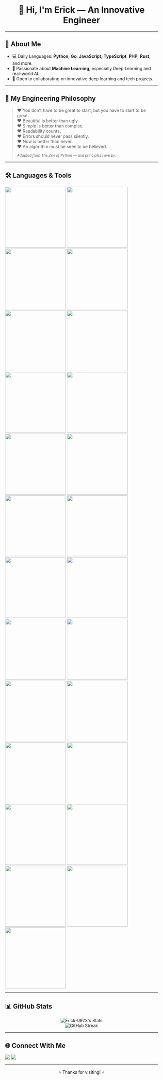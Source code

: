 

<h1 align="center">👋 Hi, I'm Erick — An Innovative Engineer</h1>


---

## 🚀 About Me

- 💻 Daily Languages: **Python**, **Go**, **JavaScript**, **TypeScript**, **PHP**, **Rust**, and more.
- 🧠 Passionate about **Machine Learning**, especially Deep Learning and real-world AI.
- 🤝 Open to collaborating on innovative deep learning and tech projects.

---

## 💬 My Engineering Philosophy

> ❤️ You don’t have to be great to start, but you have to start to be great.  
> ❤️ Beautiful is better than ugly.  
> ❤️ Simple is better than complex.  
> ❤️ Readability counts.  
> ❤️ Errors should never pass silently.  
> ❤️ Now is better than never.  
> ❤️ An algorithm must be seen to be believed.  
>
> <sub><i>Adapted from The Zen of Python — and principles I live by.</i></sub>

---

## 🛠️ Languages & Tools

<img src="https://img.shields.io/badge/Python-14354C?style=for-the-badge&logo=python&logoColor=white" width="200" />
<img src="https://img.shields.io/badge/Go-00ADD8?style=for-the-badge&logo=go&logoColor=white" width="200" />
<img src="https://img.shields.io/badge/JavaScript-F7DF1E?style=for-the-badge&logo=javascript&logoColor=black" width="200" />
<img src="https://img.shields.io/badge/TypeScript-007ACC?style=for-the-badge&logo=typescript&logoColor=white" width="200" />
<img src="https://img.shields.io/badge/PHP-777BB4?style=for-the-badge&logo=php&logoColor=white" width="200" />
<img src="https://img.shields.io/badge/Rust-000000?style=for-the-badge&logo=rust&logoColor=white" width="200" />

<img src="https://img.shields.io/badge/Node.js-339933?style=for-the-badge&logo=nodedotjs&logoColor=white" width="200" />
<img src="https://img.shields.io/badge/React-20232A?style=for-the-badge&logo=react&logoColor=61DAFB" width="200" />
<img src="https://img.shields.io/badge/Angular-DD0031?style=for-the-badge&logo=angular&logoColor=white" width="200" />
<img src="https://img.shields.io/badge/Vue.js-35495E?style=for-the-badge&logo=vue.js&logoColor=4FC08D" width="200" />
<img src="https://img.shields.io/badge/Next.js-000000?style=for-the-badge&logo=next.js&logoColor=white" width="200" />
<img src="https://img.shields.io/badge/Nuxt.js-00C58E?style=for-the-badge&logo=nuxtdotjs&logoColor=white" width="200" />

<img src="https://img.shields.io/badge/HTML5-E34F26?style=for-the-badge&logo=html5&logoColor=white" width="200" />
<img src="https://img.shields.io/badge/CSS3-1572B6?style=for-the-badge&logo=css3&logoColor=white" width="200" />
<img src="https://img.shields.io/badge/Tailwind_CSS-06B6D4?style=for-the-badge&logo=tailwind-css&logoColor=white" width="200" />
<img src="https://img.shields.io/badge/Bootstrap-7952B3?style=for-the-badge&logo=bootstrap&logoColor=white" width="200" />

<img src="https://img.shields.io/badge/GraphQL-E10098?style=for-the-badge&logo=graphql&logoColor=white" width="200" />
<img src="https://img.shields.io/badge/Firebase-FFCA28?style=for-the-badge&logo=firebase&logoColor=black" width="200" />
<img src="https://img.shields.io/badge/PostgreSQL-336791?style=for-the-badge&logo=postgresql&logoColor=white" width="200" />
<img src="https://img.shields.io/badge/MySQL-4479A1?style=for-the-badge&logo=mysql&logoColor=white" width="200" />
<img src="https://img.shields.io/badge/MongoDB-47A248?style=for-the-badge&logo=mongodb&logoColor=white" width="200" />
<img src="https://img.shields.io/badge/AWS-232F3E?style=for-the-badge&logo=amazon-aws&logoColor=white" width="200" />
<img src="https://img.shields.io/badge/Docker-2496ED?style=for-the-badge&logo=docker&logoColor=white" width="200" />
<img src="https://img.shields.io/badge/Git-F05032?style=for-the-badge&logo=git&logoColor=white" width="200" />
<img src="https://img.shields.io/badge/Linux-FCC624?style=for-the-badge&logo=linux&logoColor=black" width="200" />
<!-- Add more badges as desired -->

---

## 📊 GitHub Stats

<p align="center">
  <img src="https://github-readme-stats.vercel.app/api?username=Erick-0923&show_icons=true&theme=radical" alt="Erick-0923's Stats"/>
  <br>
  <img src="https://streak-stats.demolab.com?user=Erick-0923&theme=radical" alt="GitHub Streak"/>
</p>

---

## 🌐 Connect With Me

<p>
  <a href="https://linkedin.com/in/your-linkedin"><img src="https://img.shields.io/badge/LinkedIn-blue?logo=linkedin&logoColor=white" /></a>
  <a href="mailto:your.email@example.com"><img src="https://img.shields.io/badge/Email-D14836?logo=gmail&logoColor=white" /></a>
  <!-- Add other social links -->
</p>

---

<p align="center">⭐️ Thanks for visiting! ⭐️</p>
